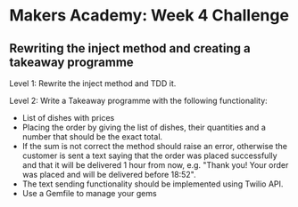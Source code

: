 Makers Academy: Week 4 Challenge
================================

Rewriting the inject method and creating a takeaway programme
-------------------------------------------------------------

Level 1:
Rewrite the inject method and TDD it. 

Level 2:
Write a Takeaway programme with the following functionality: 
* List of dishes with prices
* Placing the order by giving the list of dishes, their quantities and a number that should be the exact total. 
* If the sum is not correct the method should raise an error, otherwise the customer is sent a text saying that the order was placed successfully and that it will be delivered 1 hour from now, e.g. "Thank you! Your order was placed and will be delivered before 18:52".
* The text sending functionality should be implemented using Twilio API.
* Use a Gemfile to manage your gems
